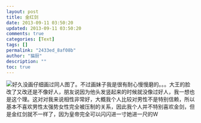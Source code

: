 ```yaml
---
layout: post
title: 金红剑
date: 2013-09-11 03:50:20
updated: 2013-09-11 03:50:20
comments: true
categories: [Text]
tags: []
permalink: "2433ed_8af08b"
author: "猫厨"
description: ""
toc: true
---
```


<p><img src="https://imglf0.ph.126.net/-SWyMr63kfxbhUZoJeiKPw==/1948932738844855812.jpg"   border="0"   hspace="0"   vspace="0"   smallsrc="https://imglf2.ph.126.net/qyKhjXPlYTL72GWVUb6QUQ==/6597744866797739681.jpg"   />好久没画仔细画过同人图了。不过画妹子我是很有耐心慢慢磨的。。。大王的脸改了又改还是不像好人，朋友说因为他头发竖起来的时候就没像过好人，我一想也是这个理。这对对我来说相性非常好，大概我个人比较对男性不是特别信赖，所以基本不喜欢男性太强势女性完全被压制的关系，因此我个人并不特别喜欢金剑，但是金红剑就不一样了，因为皇帝完全可以闪闪进一寸她进一尺的W<br /></p>